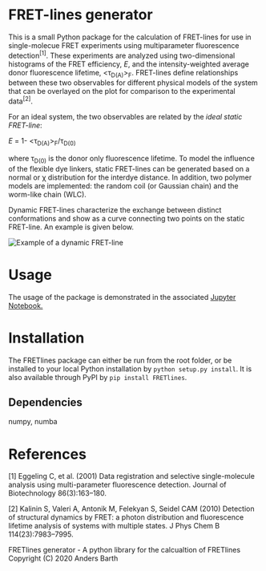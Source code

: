 # FRET-lines generator

This is a small Python package for the calculation of FRET-lines for use in single-molecue FRET experiments using multiparameter fluorescence detection<sup>[1]</sup>. These experiments are analyzed using two-dimensional histograms of the FRET efficiency, *E*, and the intensity-weighted average donor fluorescence lifetime, <&tau;<sub>D(A)</sub>><sub>F</sub>. FRET-lines define relationships between these two observables for different physical models of the system that can be overlayed on the plot for comparison to the experimental data<sup>[2]</sup>.

For an ideal system, the two observables are related by the *ideal static FRET-line*:

*E* = 1- <&tau;<sub>D(A)</sub>><sub>F</sub>/&tau;<sub>D(0)</sub>
  
where &tau;<sub>D(0)</sub> is the donor only fluorescence lifetime. To model the influence of the flexible dye linkers, static FRET-lines can be generated based on a normal or &chi; distribution for the interdye distance. In addition, two polymer models are implemented: the random coil (or Gaussian chain) and the worm-like chain (WLC).

Dynamic FRET-lines characterize the exchange between distinct conformations and show as a curve connecting two points on the static FRET-line. An example is given below.

![Example of a dynamic FRET-line](/docs/dynamic_FRET_line.png)
 
 # Usage
 
 The usage of the package is demonstrated in the associated [Jupyter Notebook.](https://github.com/AndersBarth/FRETlines/blob/master/FRETlines.ipynb)

# Installation

The FRETlines package can either be run from the root folder, or be installed to your local Python installation by `python setup.py install`. It is also available through PyPI by `pip install FRETlines`.

## Dependencies

numpy, numba

# References

[1] Eggeling C, et al. (2001) Data registration and selective single-molecule analysis using multi-parameter fluorescence detection. Journal of Biotechnology 86(3):163–180.

[2] Kalinin S, Valeri A, Antonik M, Felekyan S, Seidel CAM (2010) Detection of structural dynamics by FRET: a photon distribution and fluorescence lifetime analysis of systems with multiple states. J Phys Chem B 114(23):7983–7995.

FRETlines generator - A python library for the calcualtion of FRETlines
    Copyright (C) 2020  Anders Barth
